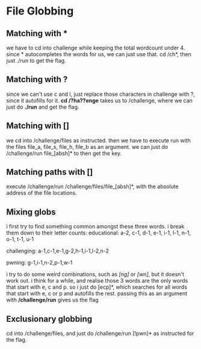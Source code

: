 # File Globbing

## Matching with *

we have to cd into challenge while keeping the total wordcount under 4. since * autocompletes the words for us, we can just use that. cd /ch*, then just ./run to get the flag.

## Matching with ?

since we can't use c and l, just replace those characters in challenge with ?, since it autofills for it. **cd /?ha??enge** takes us to /challenge, where we can just do **./run** and get the flag.

## Matching with []

we cd into /challenge/files as instructed. then we have to execute run with the files file_a, file_s, file_h, file_b as an argument. we can just do /challenge/run file_[absh]* to then get the key.

## Matching paths with []

execute /challenge/run /challenge/files/file_[absh]*, with the absolute address of the file locations.

## Mixing globs

i first try to find something common amongst these three words. i break them down to their letter counts:
educational:
a-2, c-1, d-1, e-1, i-1, l-1, n-1, o-1, t-1, u-1

challenging:
a-1,c-1,e-1,g-2,h-1,i-1,l-2,n-2

pwning:
g-1,i-1,n-2,p-1,w-1

i try to do some weird combinations, such as *[ng]* or *[wn]*, but it doesn't work out. 
i think for a while, and realise those 3 words are the only words that start with e, c and p. so i just do [ecp]*, which searches for all words that start with e, c or p and autofills the rest. passing this as an argument with **/challenge/run** gives us the flag

## Exclusionary globbing

cd into /challenge/files, and just do /challenge/run [!pwn]* as instructed for the flag.

